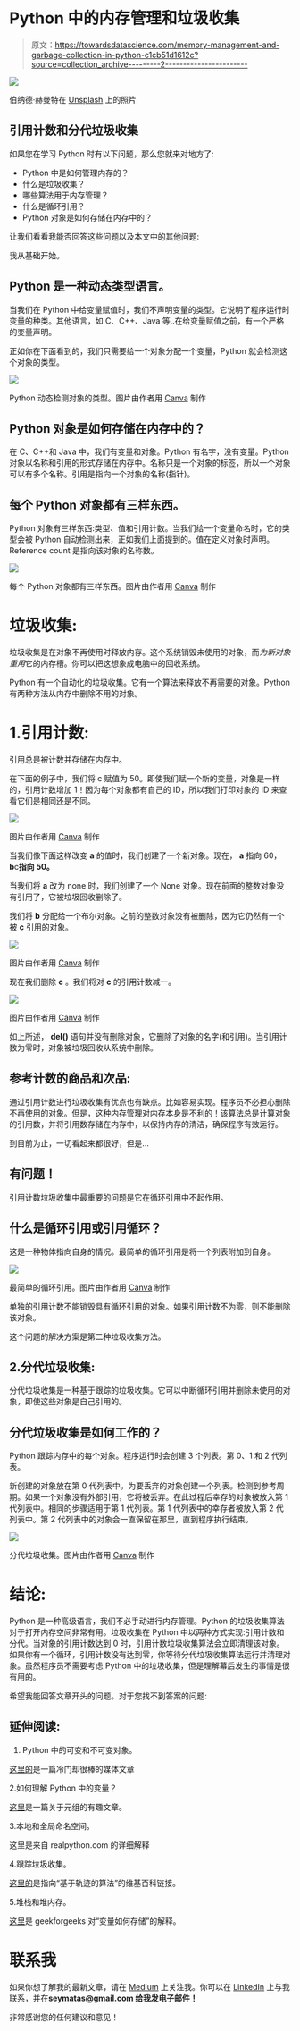 # Python 中的内存管理和垃圾收集

> 原文：<https://towardsdatascience.com/memory-management-and-garbage-collection-in-python-c1cb51d1612c?source=collection_archive---------2----------------------->

![](img/d0afb6c5165ff30805b46a8b87c9f630.png)

伯纳德·赫曼特在 [Unsplash](https://unsplash.com/@bernardhermant?utm_source=unsplash&utm_medium=referral&utm_content=creditCopyText) 上的照片

## 引用计数和分代垃圾收集

如果您在学习 Python 时有以下问题，那么您就来对地方了:

*   Python 中是如何管理内存的？
*   什么是垃圾收集？
*   哪些算法用于内存管理？
*   什么是循环引用？
*   Python 对象是如何存储在内存中的？

让我们看看我能否回答这些问题以及本文中的其他问题:

我从基础开始。

## Python 是一种动态类型语言。

当我们在 Python 中给变量赋值时，我们不声明变量的类型。它说明了程序运行时变量的种类。其他语言，如 C、C++、Java 等..在给变量赋值之前，有一个严格的变量声明。

正如你在下面看到的，我们只需要给一个对象分配一个变量，Python 就会检测这个对象的类型。

![](img/ce395fc17ce0ab7aabcf4ccbf4cf96e8.png)

Python 动态检测对象的类型。图片由作者用 [Canva](https://www.canva.com/) 制作

## Python 对象是如何存储在内存中的？

在 C、C++和 Java 中，我们有变量和对象。Python 有名字，没有变量。Python 对象以名称和引用的形式存储在内存中。名称只是一个对象的标签，所以一个对象可以有多个名称。引用是指向一个对象的名称(指针)。

## 每个 Python 对象都有三样东西。

Python 对象有三样东西:类型、值和引用计数。当我们给一个变量命名时，它的类型会被 Python 自动检测出来，正如我们上面提到的。值在定义对象时声明。Reference count 是指向该对象的名称数。

![](img/8c5aaec77ece3242796b0c0bffabde3e.png)

每个 Python 对象都有三样东西。图片由作者用 [Canva](https://www.canva.com/) 制作

# 垃圾收集:

垃圾收集是在对象不再使用时释放内存。这个系统销毁未使用的对象，而*为新对象重用*它的内存槽。你可以把这想象成电脑中的回收系统。

Python 有一个自动化的垃圾收集。它有一个算法来释放不再需要的对象。Python 有两种方法从内存中删除不用的对象。

# 1.引用计数:

引用总是被计数并存储在内存中。

在下面的例子中，我们将 c 赋值为 50。即使我们赋一个新的变量，对象是一样的，引用计数增加 1！因为每个对象都有自己的 ID，所以我们打印对象的 ID 来查看它们是相同还是不同。

![](img/4a373a7be10c710965c3251175e32f9b.png)

图片由作者用 [Canva](https://www.canva.com/) 制作

当我们像下面这样改变 **a** 的值时，我们创建了一个新对象。现在， **a** 指向 60，**b**c**指向 50。**

当我们将 **a** 改为 none 时，我们创建了一个 None 对象。现在前面的整数对象没有引用了，它被垃圾回收删除了。

我们将 **b** 分配给一个布尔对象。之前的整数对象没有被删除，因为它仍然有一个被 **c** 引用的对象。

![](img/6f312d5d69595d12de652f699444382f.png)

图片由作者用 [Canva](https://www.canva.com/) 制作

现在我们删除 **c** 。我们将对 **c** 的引用计数减一。

![](img/e1516563434e5fd74be5e2d72c512110.png)

图片由作者用 [Canva](https://www.canva.com/) 制作

如上所述， **del()** 语句并没有删除对象，它删除了对象的名字(和引用)。当引用计数为零时，对象被垃圾回收从系统中删除。

## 参考计数的商品和次品:

通过引用计数进行垃圾收集有优点也有缺点。比如容易实现。程序员不必担心删除不再使用的对象。但是，这种内存管理对内存本身是不利的！该算法总是计算对象的引用数，并将引用数存储在内存中，以保持内存的清洁，确保程序有效运行。

到目前为止，一切看起来都很好，但是…

## 有问题！

引用计数垃圾收集中最重要的问题是它在循环引用中不起作用。

## 什么是循环引用或引用循环？

这是一种物体指向自身的情况。最简单的循环引用是将一个列表附加到自身。

![](img/af04724d91a4582c8df5dcb5024cebf2.png)

最简单的循环引用。图片由作者用 [Canva](https://www.canva.com/) 制作

单独的引用计数不能销毁具有循环引用的对象。如果引用计数不为零，则不能删除该对象。

这个问题的解决方案是第二种垃圾收集方法。

## 2.分代垃圾收集:

分代垃圾收集是一种基于跟踪的垃圾收集。它可以中断循环引用并删除未使用的对象，即使这些对象是自己引用的。

## 分代垃圾收集是如何工作的？

Python 跟踪内存中的每个对象。程序运行时会创建 3 个列表。第 0、1 和 2 代列表。

新创建的对象放在第 0 代列表中。为要丢弃的对象创建一个列表。检测到参考周期。如果一个对象没有外部引用，它将被丢弃。在此过程后幸存的对象被放入第 1 代列表中。相同的步骤适用于第 1 代列表。第 1 代列表中的幸存者被放入第 2 代列表中。第 2 代列表中的对象会一直保留在那里，直到程序执行结束。

![](img/37323b4056b99b5e03af0f355c75d298.png)

分代垃圾收集。图片由作者用 [Canva](https://www.canva.com/) 制作

# 结论:

Python 是一种高级语言，我们不必手动进行内存管理。Python 的垃圾收集算法对于打开内存空间非常有用。垃圾收集在 Python 中以两种方式实现:引用计数和分代。当对象的引用计数达到 0 时，引用计数垃圾收集算法会立即清理该对象。如果你有一个循环，引用计数没有达到零，你等待分代垃圾收集算法运行并清理对象。虽然程序员不需要考虑 Python 中的垃圾收集，但是理解幕后发生的事情是很有用的。

希望我能回答文章开头的问题。对于您找不到答案的问题:

## 延伸阅读:

1.  Python 中的可变和不可变对象。

[这里的](https://medium.com/@307/mutable-and-immutable-objects-in-python-11412474b253)是一篇冷门却很棒的媒体文章

2.如何理解 Python 中的变量？

[这里](https://standupdev.com/wiki/doku.php?id=python_tuples_are_immutable_but_may_change)是一篇关于元组的有趣文章。

3.本地和全局命名空间。

这里是来自 realpython.com 的详细解释

4.跟踪垃圾收集。

[这里的](https://en.wikipedia.org/wiki/Tracing_garbage_collection)是指向“基于轨迹的算法”的维基百科链接。

5.堆栈和堆内存。

[这里](https://www.geeksforgeeks.org/how-are-variables-stored-in-python-stack-or-heap/)是 geekforgeeks 对“变量如何存储”的解释。

# 联系我

如果你想了解我的最新文章，请在 [Medium](https://seymatas.medium.com/) 上关注我。你可以在 [LinkedIn](https://www.linkedin.com/in/seyma-tas/) 上与我联系，并在**seymatas@gmail.com 给我发电子邮件！**

非常感谢您的任何建议和意见！